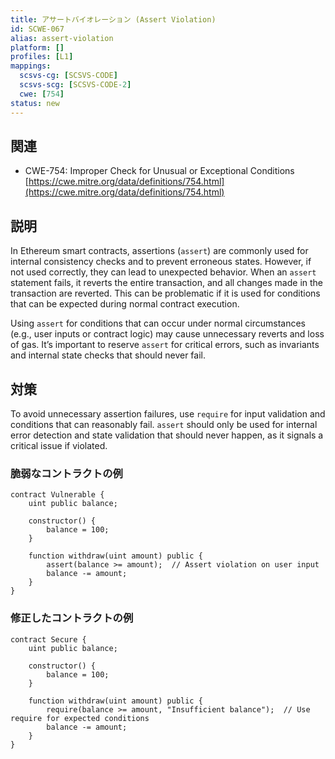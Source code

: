 ```yaml
---
title: アサートバイオレーション (Assert Violation)
id: SCWE-067
alias: assert-violation
platform: []
profiles: [L1]
mappings:
  scsvs-cg: [SCSVS-CODE]
  scsvs-scg: [SCSVS-CODE-2]
  cwe: [754]
status: new
---
```


## 関連
- CWE-754: Improper Check for Unusual or Exceptional Conditions
  [https://cwe.mitre.org/data/definitions/754.html](https://cwe.mitre.org/data/definitions/754.html)

## 説明
In Ethereum smart contracts, assertions (`assert`) are commonly used for internal consistency checks and to prevent erroneous states. However, if not used correctly, they can lead to unexpected behavior. When an `assert` statement fails, it reverts the entire transaction, and all changes made in the transaction are reverted. This can be problematic if it is used for conditions that can be expected during normal contract execution.

Using `assert` for conditions that can occur under normal circumstances (e.g., user inputs or contract logic) may cause unnecessary reverts and loss of gas. It’s important to reserve `assert` for critical errors, such as invariants and internal state checks that should never fail.

## 対策
To avoid unnecessary assertion failures, use `require` for input validation and conditions that can reasonably fail. `assert` should only be used for internal error detection and state validation that should never happen, as it signals a critical issue if violated.

### 脆弱なコントラクトの例
```solidity
contract Vulnerable {
    uint public balance;

    constructor() {
        balance = 100;
    }

    function withdraw(uint amount) public {
        assert(balance >= amount);  // Assert violation on user input
        balance -= amount;
    }
}
```

### 修正したコントラクトの例
```solidity
contract Secure {
    uint public balance;

    constructor() {
        balance = 100;
    }

    function withdraw(uint amount) public {
        require(balance >= amount, "Insufficient balance");  // Use require for expected conditions
        balance -= amount;
    }
}
```
